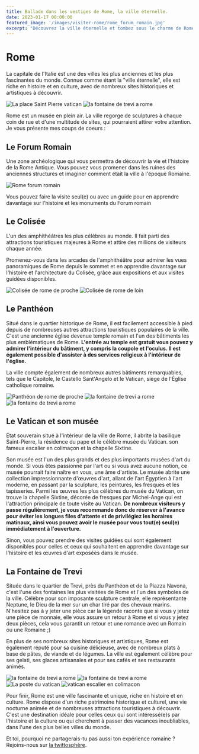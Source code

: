 ```yaml
---
title: Ballade dans les vestiges de Rome, la ville éternelle.
date: 2023-01-17 00:00:00
featured_image: '/images/visiter-rome/rome_forum_romain.jpg'
excerpt: "Découvrez la ville éternelle et tombez sous le charme de Rome, cette ville mythique qui allie histoire, culture, art et gastronomie à la perfection."
---
```


<!-- ![](/images/where-to-go-2023/francesca-tirico-9G9vxsMzi18-unsplash.jpg) -->

# Rome 
La capitale de l'Italie est une des villes les plus anciennes et les plus fascinantes du monde. Connue comme étant la "ville éternelle", elle est riche en histoire et en culture, avec de nombreux sites historiques et artistiques à découvrir.

<div class="gallery" data-columns="2">
    <img src="/images/visiter-rome/La-place-Saint-Pierre.jpg" alt="La place Saint Pierre vatican">
    <img src="/images/visiter-rome/la-fontaine-de-trevi-a-rome.jpg" alt="la fontaine de trevi a rome">
</div>

Rome est un musée en plein air. La ville regorge de sculptures à chaque coin de rue et d'une multitude de sites, qui pourraient attirer votre attention. Je vous présente mes coups de coeurs :

## Le Forum Romain
Une zone archéologique qui vous permettra de découvrir la vie et l'histoire de la Rome Antique. Vous pouvez vous promener dans les ruines des anciennes structures et imaginer comment était la ville à l'époque Romaine. 

<div class="gallery" data-columns="1">
    <img src="/images/visiter-rome/rome_forum_romain.jpg" alt="Rome forum romain">
</div>

Vous pouvez faire la visite seul(e) ou avec un guide pour en apprendre davantage sur l'histoire et les monuments du Forum romain

<div data-gyg-href="https://widget.getyourguide.com/default/city.frame" data-gyg-location-id="2618" data-gyg-locale-code="fr-FR" data-gyg-widget="city" data-gyg-partner-id="BC8WQC0" data-gyg-placement="content-middle" data-gyg-cmp="rome_post_roman_forum"></div>

## Le Colisée
L'un des amphithéâtres les plus célèbres au monde. Il fait parti des attractions touristiques majeures à Rome et attire des millions de visiteurs chaque année.

<div data-gyg-href="https://widget.getyourguide.com/default/city.frame" data-gyg-location-id="2619" data-gyg-locale-code="fr-FR" data-gyg-widget="city" data-gyg-partner-id="BC8WQC0" data-gyg-placement="content-middle" data-gyg-cmp="rome_post_coliseum"></div>

Promenez-vous dans les arcades de l'amphithéâtre pour admirer les vues panoramiques de Rome depuis le sommet et en apprendre davantage sur l'histoire et l'architecture du Colisée, grâce aux expositions et aux visites guidées disponibles.

<div class="gallery" data-columns="2">
    <img src="/images/visiter-rome/colisee-de-rome-proche.jpg" alt="Colisée de rome de proche">
    <img src="/images/visiter-rome/colisee-de-rome-loin.jpg" alt="Colisée de rome de loin">
</div>

## Le Panthéon
Situé dans le quartier historique de Rome, il est facilement accessible à pied depuis de nombreuses autres attractions touristiques populaires de la ville. C'est une ancienne église devenue temple romain et l'un des bâtiments les plus emblématiques de Rome. **L'entrée au temple est gratuit vous pouvez y admirer l'intérieur du bâtiment, y compris la coupole et l'oculus. Il est également possible d'assister à des services religieux à l'intérieur de l'église.**

La ville compte également de nombreux autres bâtiments remarquables, tels que le Capitole, le Castello Sant'Angelo et le Vatican, siège de l'Église catholique romaine.

<div class="gallery" data-columns="3">
	<img src="/images/visiter-rome/pantheon-de-rome.jpg" alt="Panthéon de rome de proche">
    <img src="/images/visiter-rome/voiture-nuit-rome.jpg" alt="la fontaine de trevi a rome">
    <img src="/images/visiter-rome/monument-victor-emmanuel-deux-loin.jpg" alt="la fontaine de trevi a rome">
</div>

## Le Vatican et son musée
État souverain situé à l'intérieur de la ville de Rome, il abrite la basilique Saint-Pierre, la résidence du pape et le célèbre musée du Vatican. son fameux escalier en colimaçon et la chapelle Sixtine.

Son musée est l'un des plus grands et des plus importants musées d'art du monde. Si vous êtes passionné par l'art ou si vous avez aucune notion, ce musée pourrait faire naître en vous, une âme d'artiste. Le musée abrite une collection impressionnante d'œuvres d'art, allant de l'art Égyptien à l'art moderne, en passant par la sculpture, les peintures, les fresques et les tapisseries. Parmi les œuvres les plus célèbres du musée du Vatican, on trouve la chapelle Sixtine, décorée de fresques par Michel-Ange qui est l'attraction principale de toute visite au Vatican. **De nombreux visiteurs y passe régulièrement, je vous recommande donc de réserver à l'avance pour éviter les longues files d'attente et de privilégiez les horaires matinaux, ainsi vous pouvez avoir le musée pour vous tout(e) seul(e) immédiatement à l'ouverture.**

<div data-gyg-href="https://widget.getyourguide.com/default/city.frame" data-gyg-location-id="524" data-gyg-locale-code="fr-FR" data-gyg-widget="city" data-gyg-partner-id="BC8WQC0" data-gyg-placement="content-middle" data-gyg-cmp="rome_post_vatican"></div>

Sinon, vous pouvez prendre des visites guidées qui sont également disponibles pour celles et ceux qui souhaitent en apprendre davantage sur l'histoire et les œuvres d'art exposées dans le musée.

## La Fontaine de Trevi
Située dans le quartier de Trevi, près du Panthéon et de la Piazza Navona, c'est l'une des fontaines les plus visitées de Rome et l'un des symboles de la ville. Célèbre pour son imposante sculpture centrale, elle représentante Neptune, le Dieu de la mer sur un char tiré par des chevaux marins. N'hesitez pas à y jeter une pièce car la légende raconte que si vous y jetez une pièce de monnaie, elle vous assure un retour à Rome et si vous y jetez deux pièces, cela vous garantit un retour et une romance avec un Romain ou une Romaine ;) 

En plus de ses nombreux sites historiques et artistiques, Rome est également réputé pour sa cuisine délicieuse, avec de nombreux plats à base de pâtes, de viande et de légumes. La ville est également célèbre pour ses gelati, ses glaces artisanales et pour ses cafés et ses restaurants animés.

<div class="gallery" data-columns="4">
    <img src="/images/visiter-rome/monument-victor-emmanuel-deux-proche.jpg" alt="la fontaine de trevi a rome">
    <img src="/images/visiter-rome/homme-accordeon.jpg" alt="la fontaine de trevi a rome">
    <img src="/images/visiter-rome/vatican-poste.jpg" alt="La poste du vatican">
    <img src="/images/visiter-rome/vatican-colimacon.jpg" alt="vatican escalier en colimacon">
</div>

Pour finir, Rome est une ville fascinante et unique, riche en histoire et en culture. Rome dispose d'un riche patrimoine historique et culturel, une vie nocturne animée et de nombreuses attractions touristiques à découvrir. C'est une destination idéale pour celles ceux qui sont intéressé(e)s par l'histoire et la culture ou qui cherchent à passer des vacances inoubliables, dans l'une des plus belles villes du monde.

Et toi, pourquoi ne partagerais-tu pas aussi ton expérience romaine ? Rejoins-nous sur [la twittosphère](https://mobile.twitter.com/search?q=journaldunvoyageur.fr). 
